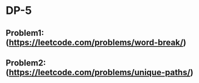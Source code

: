 # DP-5

## Problem1: (https://leetcode.com/problems/word-break/)


## Problem2: (https://leetcode.com/problems/unique-paths/)


